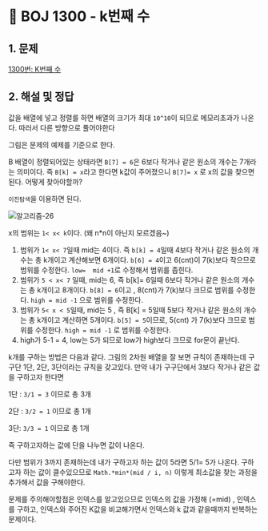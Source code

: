 
# **📌** BOJ 1300 - k번째 수

## 1. 문제

[1300번: K번째 수](https://www.acmicpc.net/problem/1300)

## 2. 해설 및 정답

값을 배열에 넣고 정렬를 하면 배열의 크기가 최대 `10^10`이 되므로 메모리초과가 나온다. 따러서 다른 방향으로 풀어야한다

그림은 문제의 예제를 기준으로 한다.

B 배열이 정렬되어있는 상태라면  `B[7] = 6`은 6보다 작거나 같은 원소의 개수는 7개라는 의미이다. 즉 `B[k] = x`라고 한다면 k값이 주어졌으니  `B[7]= x` 로 x의 값을 찾으면된다.  어떻게 찾아야할까?

`이진탐색`을 이용하면 된다.

![알고리즘-26](https://github.com/princenim/algorithm/assets/59499600/fdad1d98-8de8-4cfe-9396-6da0436a2c88)

x의 범위는 `1< x< k`이다. (왜 n*n이 아닌지 모르겠음~)

1. 범위가 `1< x< 7`일때 mid는 4이다.  즉 `b[k] = 4`일때 4보다 작거나 같은 원소의 개수는 총 k개이고 계산해보면 6개이다. `b[6] = 4`이고 6(cnt)이 7(k)보다 작으므로 범위를 수정한다.  `low=  mid +1`로 수정해서 범위를 좁힌다.
2. 범위가 `5 < x< 7` 일때, mid는 6, 즉 b[k]= 6일때 6보다 작거나 같은 원소의 개수는 총 k개이고 8개이다. `b[8] = 6`이고 , 8(cnt)가 7(k)보다 크므로 범위를 수정한다. `high = mid -1` 으로 범위를 수정한다.
3. 범위가 `5< x < 5`일때, mid는  5 , 즉 B[k] = 5일때 5보다 작거나 같은 원소의 개수는 총 k개이고  계산하면 5개이다. `b[5] = 5`이므로, 5(cnt) 가 7(k)보다 크므로 범위를 수정한다. `high = mid -1`  로 범위를 수정한다.
4.  high가 5-1 = 4, low는  5가 되므로 low가 high보다 크므로 for문이 끝난다.

k개를 구하는 방법은 다음과 같다. 그림의 2차원 배열을 잘 보면 규칙이 존재하는데 구구단 1단, 2단, 3단이라는 규칙을 갖고있다. 만약 내가 구구단에서 3보다 작거나 같은 값을 구하고자 한다면

1단 : `3/1 = 3` 이므로 총 3개

2단 : `3/2 = 1` 이므로 총 1개

3단: `3/3 = 1` 이므로 총 1개

즉 구하고자하는 값에 단을 나누면 값이 나온다.

다만 범위가 3까지 존재하는데 내가 구하고자 하는 값이 5라면 5/1= 5가 나온다. 구하고자 하는 값이 클수있으므로 `Math.*min*(mid / i, n)` 이렇게  최소값을 찾는 과정을 추가해서 값을 구해야한다.

문제를 주의해야할점은 인덱스를 알고있으므로 인덱스의 값을 가정해 (=mid) , 인덱스를 구하고, 인덱스와 주어진 K값을 비교해가면서 인덱스와 k 값과 같을때까지 반복하는 문제이다.